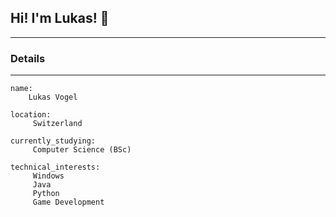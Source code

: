 ## Hi! I'm Lukas! 👋

___

### Details

___

```
name: 
    Lukas Vogel
  
location: 
     Switzerland
     
currently_studying:
     Computer Science (BSc)

technical_interests: 
     Windows
     Java
     Python
     Game Development
```

<!--
**LuVogel/LuVogel** is a ✨ _special_ ✨ repository because its `README.md` (this file) appears on your GitHub profile.

Here are some ideas to get you started:

- 🔭 I’m currently working on ...
- 🌱 I’m currently learning ...
- 👯 I’m looking to collaborate on ...
- 🤔 I’m looking for help with ...
- 💬 Ask me about ...
- 📫 How to reach me: ...
- 😄 Pronouns: ...
- ⚡ Fun fact: ...
-->
